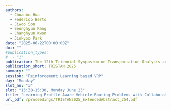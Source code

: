 ```yaml
---
authors:
  - Chuanbo Hua
  - Federico Berto
  - Jiwoo Son
  - Seunghyun Kang
  - Changhyun Kwon
  - Jinkyoo Park
date: "2025-06-22T00:00:00Z"
doi: ""
#publication_types:
#  - "1"
publication: The 12th Triennial Symposium on Transportation Analysis conference
publication_short: TRISTAN 2025
summary: ""
session: "Reinforcement Learning based VRP"
day: "Monday"
slot_no: "3"
slot: "13:30-15:30, Monday June 23"
title: "Learning Profile-Aware Vehicle Routing Problems with Collaborative Attention"
url_pdf: /proceedings/TRISTAN2025_ExtendedAbstract_254.pdf
---
```

